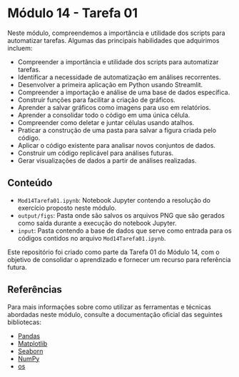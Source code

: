# Módulo 14 - Tarefa 01

Neste módulo, compreendemos a importância e utilidade dos scripts para automatizar tarefas. Algumas das principais habilidades que adquirimos incluem:
- Compreender a importância e utilidade dos scripts para automatizar tarefas.
- Identificar a necessidade de automatização em análises recorrentes.
- Desenvolver a primeira aplicação em Python usando Streamlit.
- Compreender a importação e análise de uma base de dados específica.
- Construir funções para facilitar a criação de gráficos.
- Aprender a salvar gráficos como imagens para uso em relatórios.
- Aprender a consolidar todo o código em uma única célula.
- Compreender como deletar e juntar células usando atalhos.
- Praticar a construção de uma pasta para salvar a figura criada pelo código.
- Aplicar o código existente para analisar novos conjuntos de dados.
- Construir um código replicável para análises futuras.
- Gerar visualizações de dados a partir de análises realizadas.

## Conteúdo

- `Mod14Tarefa01.ipynb`: Notebook Jupyter contendo a resolução do exercício proposto neste módulo.
- `output/figs`: Pasta onde são salvos os arquivos PNG que são gerados como saída durante a execução do notebook Jupyter.
- `input`: Pasta contendo a base de dados que serve como entrada para os códigos contidos no arquivo `Mod14Tarefa01.ipynb`.

Este repositório foi criado como parte da Tarefa 01 do Módulo 14, com o objetivo de consolidar o aprendizado e fornecer um recurso para referência futura.

## Referências

Para mais informações sobre como utilizar as ferramentas e técnicas abordadas neste módulo, consulte a documentação oficial das seguintes bibliotecas:

- [Pandas](https://pandas.pydata.org/docs/)
- [Matplotlib](https://matplotlib.org/stable/contents.html)
- [Seaborn](https://seaborn.pydata.org/tutorial.html)
- [NumPy](https://numpy.org/doc/)
- [os](https://docs.python.org/3/library/os.html)
